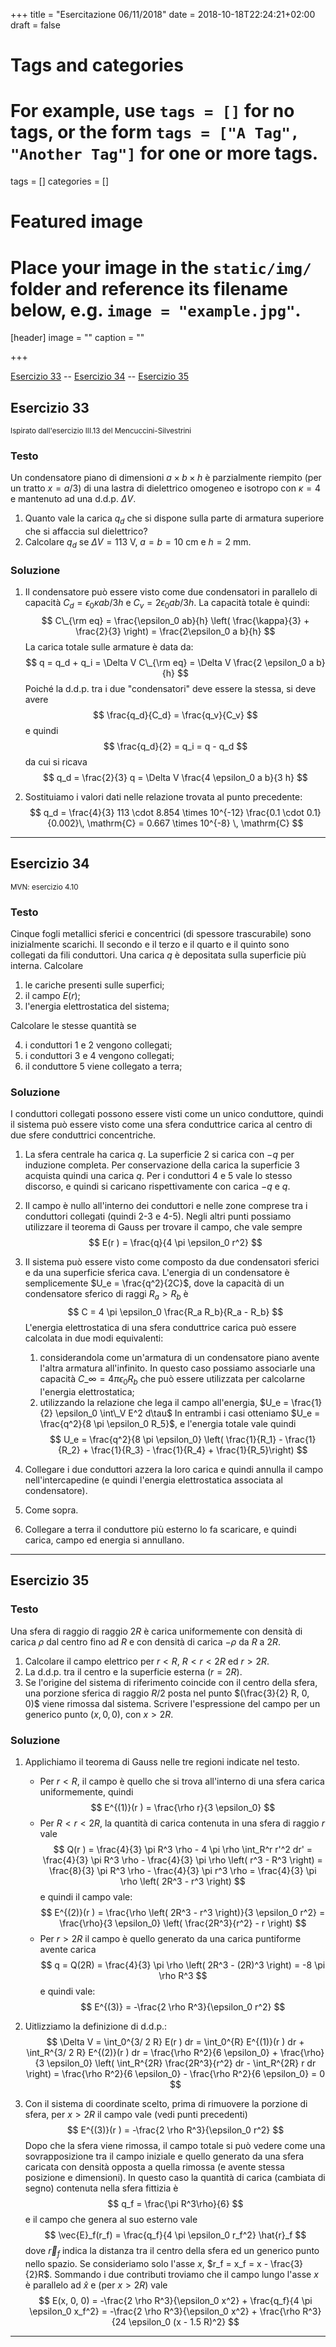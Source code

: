 +++
title = "Esercitazione 06/11/2018"
date = 2018-10-18T22:24:21+02:00
draft = false

# Tags and categories
# For example, use `tags = []` for no tags, or the form `tags = ["A Tag", "Another Tag"]` for one or more tags.
tags = []
categories = []

# Featured image
# Place your image in the `static/img/` folder and reference its filename below, e.g. `image = "example.jpg"`.
[header]
image = ""
caption = ""

+++

[Esercizio 33](#esercizio-33) -- [Esercizio 34](#esercizio-34) -- [Esercizio 35](#esercizio-35)

## Esercizio 33
<small>Ispirato dall'esercizio III.13 del Mencuccini-Silvestrini</small>

### Testo

Un condensatore piano di dimensioni $a \times b \times h$ è parzialmente riempito (per un tratto $x = a / 3$) di una lastra di dielettrico omogeneo e isotropo con $\kappa = 4$ e mantenuto ad una d.d.p. $\Delta V$. 

1. Quanto vale la carica $q_d$ che si dispone sulla parte di armatura superiore che si affaccia sul dielettrico?
2. Calcolare $q_d$ se $\Delta V = 113$ V, $a = b = 10$ cm e $h = 2$ mm.

### Soluzione

1. Il condensatore può essere visto come due condensatori in parallelo di capacità $C_d = \epsilon_0 \kappa ab / 3h$ e $C_v = 2 \epsilon_0 ab / 3h$. La capacità totale è quindi:
$$
C\_{\rm eq} = \frac{\epsilon_0 ab}{h} \left( \frac{\kappa}{3} + \frac{2}{3} \right) = \frac{2\epsilon_0 a b}{h}
$$
La carica totale sulle armature è data da:
$$
q = q_d + q_i = \Delta V C\_{\rm eq} = \Delta V \frac{2 \epsilon_0 a b}{h}
$$
Poiché la d.d.p. tra i due "condensatori" deve essere la stessa, si deve avere
$$
\frac{q_d}{C_d} = \frac{q_v}{C_v}
$$
e quindi
$$
\frac{q_d}{2} = q_i = q - q_d
$$
da cui si ricava
$$
q_d = \frac{2}{3} q = \Delta V \frac{4 \epsilon_0 a b}{3 h}
$$

2. Sostituiamo i valori dati nelle relazione trovata al punto precedente:
$$
q_d = \frac{4}{3} 113 \cdot 8.854 \times 10^{-12} \frac{0.1 \cdot 0.1}{0.002}\, \mathrm{C} = 0.667 \times 10^{-8} \, \mathrm{C}
$$

---

## Esercizio 34
<small>MVN: esercizio 4.10</small>

### Testo

Cinque fogli metallici sferici e concentrici (di spessore trascurabile) sono inizialmente scarichi. Il secondo e il terzo e il quarto e il quinto sono collegati da fili conduttori. Una carica $q$ è depositata sulla superficie più interna.
Calcolare

1. le cariche presenti sulle superfici;
2. il campo $E(r )$;
3. l'energia elettrostatica del sistema;

Calcolare le stesse quantità se

4. i conduttori 1 e 2 vengono collegati;
5. i conduttori 3 e 4 vengono collegati;
6. il conduttore 5 viene collegato a terra;

### Soluzione

I conduttori collegati possono essere visti come un unico conduttore, quindi il sistema può essere visto come una sfera conduttrice carica al centro di due sfere conduttrici concentriche.

1. La sfera centrale ha carica $q$. La superficie 2 si carica con $-q$ per induzione completa. Per conservazione della carica la superficie 3 acquista quindi una carica $q$. Per i conduttori 4 e 5 vale lo stesso discorso, e quindi si caricano rispettivamente con carica $-q$ e $q$.

2. Il campo è nullo all'interno dei conduttori e nelle zone comprese tra i conduttori collegati (quindi 2-3 e 4-5). Negli altri punti possiamo utilizzare il teorema di Gauss per trovare il campo, che vale sempre
$$
E(r ) = \frac{q}{4 \pi \epsilon_0 r^2}
$$

3. Il sistema può essere visto come composto da due condensatori sferici e da una superficie sferica cava. L'energia di un condensatore è semplicemente $U_e = \frac{q^2}{2C}$, dove la capacità di un condensatore sferico di raggi $R_a > R_b$ è
$$
C = 4 \pi \epsilon_0 \frac{R_a R_b}{R_a - R_b}
$$
L'energia elettrostatica di una sfera conduttrice carica può essere calcolata in due modi equivalenti:
	1. considerandola come un'armatura di un condensatore piano avente l'altra armatura all'infinito. In questo caso possiamo associarle una capacità $C\_\infty = 4 \pi \epsilon_0 R_b$ che può essere utilizzata per calcolarne l'energia elettrostatica;
	2. utilizzando la relazione che lega il campo all'energia, $U_e = \frac{1}{2} \epsilon_0 \int\_V E^2 d\tau$
In entrambi i casi otteniamo $U_e = \frac{q^2}{8 \pi \epsilon_0 R_5}$, e l'energia totale vale quindi
$$
U_e = \frac{q^2}{8 \pi \epsilon_0} \left( \frac{1}{R_1} - \frac{1}{R_2} + \frac{1}{R_3} - \frac{1}{R_4} + \frac{1}{R_5}\right)
$$

4. Collegare i due conduttori azzera la loro carica e quindi annulla il campo nell'intercapedine (e quindi l'energia elettrostatica associata al condensatore).
5. Come sopra.
6. Collegare a terra il conduttore più esterno lo fa scaricare, e quindi carica, campo ed energia si annullano.

---

## Esercizio 35

### Testo

Una sfera di raggio di raggio $2R$ è carica uniformemente con densità di carica $\rho$ dal centro fino ad $R$ e con densità di carica $-\rho$ da $R$ a $2R$. 

1. Calcolare il campo elettrico per $r < R$, $R < r < 2R$ ed $r > 2R$. 
2. La d.d.p. tra il centro e la superficie esterna ($r = 2 R$).
3. Se l'origine del sistema di riferimento coincide con il centro della sfera, una porzione sferica di raggio $R/2$ posta nel punto $(\frac{3}{2} R, 0, 0)$ viene rimossa dal sistema. Scrivere l'espressione del campo per un generico punto $(x, 0, 0)$, con $x > 2 R$.

### Soluzione

1. Applichiamo il teorema di Gauss nelle tre regioni indicate nel testo.
	* Per $r < R$, il campo è quello che si trova all'interno di una sfera carica uniformemente, quindi
	$$
	E^{(1)}(r ) = \frac{\rho r}{3 \epsilon_0}
	$$
	* Per $R < r < 2R$, la quantità di carica contenuta in una sfera di raggio $r$ vale
	$$
	Q(r ) = \frac{4}{3} \pi R^3 \rho - 4 \pi \rho \int_R^r r'^2 dr' = \frac{4}{3} \pi R^3 \rho - \frac{4}{3} \pi \rho \left( r^3 - R^3 \right) = \frac{8}{3} \pi R^3 \rho - \frac{4}{3} \pi r^3 \rho = \frac{4}{3}  \pi \rho \left( 2R^3 - r^3 \right)
	$$
	e quindi il campo vale:
	$$
	E^{(2)}(r ) = \frac{\rho \left( 2R^3 - r^3 \right)}{3 \epsilon_0 r^2} =  \frac{\rho}{3 \epsilon_0} \left( \frac{2R^3}{r^2} - r \right)
	$$
	* Per $r > 2R$ il campo è quello generato da una carica puntiforme avente carica 
	$$
	q = Q(2R) = \frac{4}{3}  \pi \rho \left( 2R^3 - (2R)^3 \right) = -8  \pi \rho R^3
	$$
	e quindi vale:
	$$
	E^{(3)} = -\frac{2 \rho R^3}{\epsilon_0 r^2}
	$$

2. Uitlizziamo la definizione di d.d.p.:
$$
\Delta V = \int_0^{3/ 2 R} E(r ) dr = \int_0^{R} E^{(1)}(r ) dr + \int_R^{3/ 2 R} E^{(2)}(r ) dr = \frac{\rho R^2}{6 \epsilon_0} + \frac{\rho}{3 \epsilon_0} \left( \int_R^{2R} \frac{2R^3}{r^2} dr - \int_R^{2R} r dr \right) = \frac{\rho R^2}{6 \epsilon_0} - \frac{\rho R^2}{6 \epsilon_0} = 0
$$

3. Con il sistema di coordinate scelto, prima di rimuovere la porzione di sfera, per $x > 2R$ il campo vale (vedi punti precedenti)
$$
E^{(3)}(r ) = -\frac{2 \rho R^3}{\epsilon_0 r^2}
$$
Dopo che la sfera viene rimossa, il campo totale si può vedere come una sovrapposizione tra il campo iniziale e quello generato da una sfera caricata con densità opposta a quella rimossa (e avente stessa posizione e dimensioni). In questo caso la quantità di carica (cambiata di segno) contenuta nella sfera fittizia è
$$
q_f = \frac{\pi R^3\rho}{6}
$$
e il campo che genera al suo esterno vale
$$
\vec{E}_f(r_f) = \frac{q_f}{4 \pi \epsilon_0 r_f^2} \hat{r}_f
$$
dove $\vec{r}_f$ indica la distanza tra il centro della sfera ed un generico punto nello spazio. Se consideriamo solo l'asse $x$, $r_f = x_f = x - \frac{3}{2}R$. Sommando i due contributi troviamo che il campo lungo l'asse $x$ è parallelo ad $\hat{x}$ e (per $x > 2R$) vale 
$$
E(x, 0, 0) = -\frac{2 \rho R^3}{\epsilon_0 x^2} + \frac{q_f}{4 \pi \epsilon_0 x_f^2} = -\frac{2 \rho R^3}{\epsilon_0 x^2} + \frac{\rho R^3}{24 \epsilon_0 (x - 1.5 R)^2}
$$

---